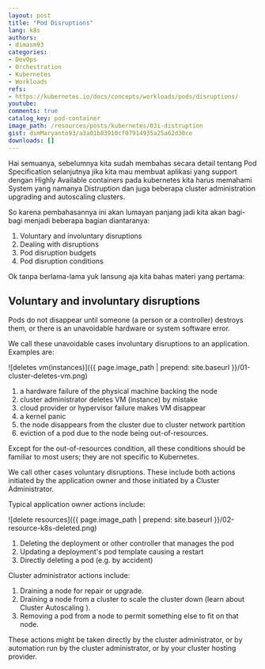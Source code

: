 ```yaml
---
layout: post
title: "Pod Disruptions"
lang: k8s
authors:
- dimasm93
categories:
- DevOps
- Orchestration
- Kubernetes
- Workloads
refs: 
- https://kubernetes.io/docs/concepts/workloads/pods/disruptions/
youtube: 
comments: true
catalog_key: pod-container
image_path: /resources/posts/kubernetes/03i-distruption
gist: dimMaryanto93/a3a01b83910cf07914935a25a62d30ce
downloads: []
---
```


Hai semuanya, sebelumnya kita sudah membahas secara detail tentang Pod Specification selanjutnya jika kita mau membuat aplikasi yang support dengan Highly Available containers pada kubernetes kita harus memahami System yang namanya Distruption dan juga beberapa cluster administration upgrading and autoscaling clusters.

So karena pembahasannya ini akan lumayan panjang jadi kita akan bagi-bagi menjadi beberapa bagian diantaranya:

1. Voluntary and involuntary disruptions
2. Dealing with disruptions
3. Pod disruption budgets
4. Pod disruption conditions

Ok tanpa berlama-lama yuk lansung aja kita bahas materi yang pertama:

<!--more-->

## Voluntary and involuntary disruptions

Pods do not disappear until someone (a person or a controller) destroys them, or there is an unavoidable hardware or system software error.

We call these unavoidable cases involuntary disruptions to an application. Examples are:

![deletes vm(instances)]({{ page.image_path | prepend: site.baseurl }}/01-cluster-deletes-vm.png)

1. a hardware failure of the physical machine backing the node
2. cluster administrator deletes VM (instance) by mistake
3. cloud provider or hypervisor failure makes VM disappear
4. a kernel panic
5. the node disappears from the cluster due to cluster network partition
6. eviction of a pod due to the node being out-of-resources.

Except for the out-of-resources condition, all these conditions should be familiar to most users; they are not specific to Kubernetes.

We call other cases voluntary disruptions. These include both actions initiated by the application owner and those initiated by a Cluster Administrator. 

Typical application owner actions include:

![delete resources]({{ page.image_path | prepend: site.baseurl }}/02-resource-k8s-deleted.png)

1. Deleting the deployment or other controller that manages the pod
2. Updating a deployment's pod template causing a restart
3. Directly deleting a pod (e.g. by accident)

Cluster administrator actions include:

1. Draining a node for repair or upgrade.
2. Draining a node from a cluster to scale the cluster down (learn about Cluster Autoscaling ).
3. Removing a pod from a node to permit something else to fit on that node.

These actions might be taken directly by the cluster administrator, or by automation run by the cluster administrator, or by your cluster hosting provider.